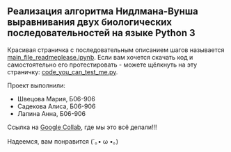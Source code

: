 Реализация алгоритма Нидлмана-Вунша выравнивания двух биологических последовательностей на языке Python 3
---------
Красивая страничка с последовательным описанием шагов называется [main_file_readmeplease.ipynb](https://github.com/asadekova/bioinfa_letsgo/blob/main/main_file_readmeplease.ipynb "мы постарались сделать как можно понятнее"). Если вам хочется скачать код и самостоятельно его протестировать - можете щёлкнуть на эту страничку: [code_you_can_test_me.py](https://github.com/asadekova/bioinfa_letsgo/blob/main/code_you_can_test_me.py "но пожалуйста используйте фаста-файлы с одной последовательностью"). 

Проект выполнили:
* Швецова Мария, Б06-906
* Садекова Алиса, Б06-906
* Лапина Анна, Б06-906

Ссылка на [Google Collab](https://colab.research.google.com/drive/1ygcuVq1TCSv2m9OrID0QOqwLngeAOk3C?usp=sharing), где мы это всё делали!!!

Надеемся, вам понравится (´｡• ω •｡)
